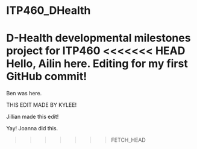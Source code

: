 # ITP460_DHealth
D-Health developmental milestones project for ITP460
<<<<<<< HEAD
Hello, Ailin here. Editing for my first GitHub commit! 
=======


Ben was here.

THIS EDIT MADE BY KYLEE! 

Jillian made this edit!

Yay! Joanna did this. 
>>>>>>> FETCH_HEAD
